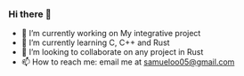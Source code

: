 ### Hi there 👋

- 🔭 I’m currently working on My integrative project
- 🌱 I’m currently learning C, C++ and Rust
- 👯 I’m looking to collaborate on any project in Rust
- 📫 How to reach me: email me at samueloo05@gmail.com

